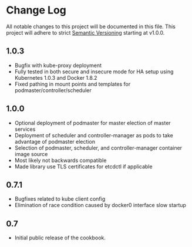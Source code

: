# Change Log
All notable changes to this project will be documented in this file.
This project will adhere to strict
[Semantic Versioning](http://semver.org/) starting at v1.0.0.

## 1.0.3
- Bugfix with kube-proxy deployment
- Fully tested in both secure and insecure mode for HA setup using Kubernetes 1.0.3 and Docker 1.8.2
- Fixed pathing in mount points and templates for podmaster/controller/scheduler

## 1.0.0
- Optional deployment of podmaster for master election of master services
- Deployment of scheduler and controller-manager as pods to take advantage of podmaster election
- Selection of podmaster, scheduler, and controller-manager container image source
- Most likely not backwards compatible
- Made library use TLS certificates for etcdctl if applicable

## 0.7.1
- Bugfixes related to kube client config
- Elimination of race condition caused by docker0 interface slow startup

## 0.7
- Initial public release of the cookbook.
